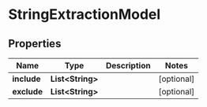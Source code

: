 

# StringExtractionModel


## Properties

| Name | Type | Description | Notes |
|------------ | ------------- | ------------- | -------------|
|**include** | **List&lt;String&gt;** |  |  [optional] |
|**exclude** | **List&lt;String&gt;** |  |  [optional] |



